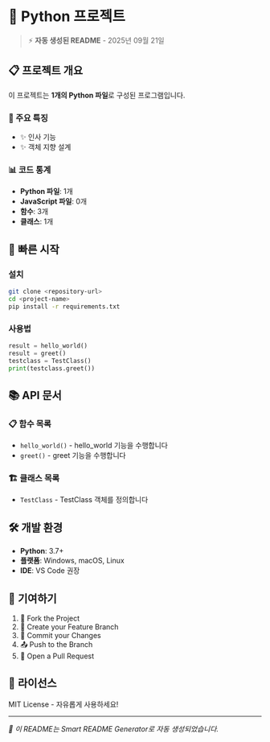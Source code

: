 # 🐍 Python 프로젝트

> ⚡ **자동 생성된 README** - 2025년 09월 21일

## 📋 프로젝트 개요

이 프로젝트는 **1개의 Python 파일**로 구성된 프로그램입니다.

### 🎯 주요 특징
- ✨ 인사 기능
- ✨ 객체 지향 설계

### 📊 코드 통계
- **Python 파일**: 1개
- **JavaScript 파일**: 0개
- **함수**: 3개
- **클래스**: 1개

## 🚀 빠른 시작

### 설치
```bash
git clone <repository-url>
cd <project-name>
pip install -r requirements.txt
```

### 사용법
```python
result = hello_world()
result = greet()
testclass = TestClass()
print(testclass.greet())
```

## 📚 API 문서

### 📋 함수 목록
- `hello_world()` - hello_world 기능을 수행합니다
- `greet()` - greet 기능을 수행합니다

### 🏗️ 클래스 목록
- `TestClass` - TestClass 객체를 정의합니다

## 🛠️ 개발 환경

- **Python**: 3.7+
- **플랫폼**: Windows, macOS, Linux
- **IDE**: VS Code 권장

## 🤝 기여하기

1. 🍴 Fork the Project
2. 🌿 Create your Feature Branch
3. 💾 Commit your Changes
4. 📤 Push to the Branch
5. 🔄 Open a Pull Request

## 📄 라이선스

MIT License - 자유롭게 사용하세요!

---
*📝 이 README는 Smart README Generator로 자동 생성되었습니다.*
